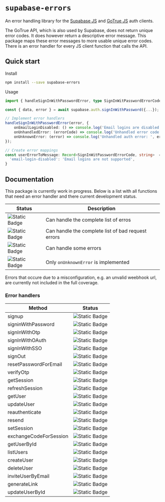 # `supabase-errors`

An error handling library for the [Supabase JS](https://github.com/supabase/supabase-js) and [GoTrue JS](https://github.com/supabase/gotrue-js) auth clients. 

The GoTrue API, which is also used by Supabase, does not return unique error codes. It does however return a descriptive error message. This package maps these error messages to more usable unique error codes. There is an error handler for every JS client function that calls the API. 

## Quick start

Install

```bash
npm install --save supabase-errors
```

Usage

```ts
import { handleSignInWithPasswordError, type SignInWitPasswordErrorCode } from 'supabase-errors';

const { data, error } = await supabase.auth.signInWithPassword({...});

// Implement error handlers
handleSignInWithPasswordError(error, {
    onEmailLoginDisabled: () => console.log('Email logins are disabled'),
    onUnhandledError: (errorCode) => console.log('Unhandled error code: ', errorCode),
    onUnknownError: (error) => console.log('Unhandled auth error: ', error), 
});

// Create error mappings
const userErrorToMessage: Record<SignInWitPasswordErrorCode, string>  = {
  'email-login-disabled': 'Email logins are not supported',
}
```

## Documentation

This package is currently work in progress. Below is a list with all functions that need an error handler and there current development status.

| Status | Description |
|--------|-------------|
| ![Static Badge](https://img.shields.io/badge/Full%20Coverage-08c355) | Can handle the complete list of erros |
| ![Static Badge](https://img.shields.io/badge/Bad%20Requests-222cfd) |  Can handle the complete list of bad request errors  |
| ![Static Badge](https://img.shields.io/badge/Partial%20Coverage-ffcc00) | Can handle some errors |
| ![Static Badge](https://img.shields.io/badge/No%20Coverage-eb1a00) | Only `onUnknownError` is implemented |

Errors that occure due to a misconfiguration, e.g. an unvalid weebhook url, are currently not included in the full coverage.

### Error handlers

| Method | Status |
|--------|--------|
| signup | ![Static Badge](https://img.shields.io/badge/Bad%20Requests-222cfd) |
| signinWithPassword | ![Static Badge](https://img.shields.io/badge/Full%20Coverage-08c355) |
| signInWithOtp |![Static Badge](https://img.shields.io/badge/No%20Coverage-eb1a00) |
| signInWithOAuth | ![Static Badge](https://img.shields.io/badge/No%20Coverage-eb1a00) |
| signInWithSSO | ![Static Badge](https://img.shields.io/badge/No%20Coverage-eb1a00) |
| signOut | ![Static Badge](https://img.shields.io/badge/No%20Coverage-eb1a00) |
| resetPasswordForEmail | ![Static Badge](https://img.shields.io/badge/Partial%20Coverage-ffcc00) |
| verifyOtp | ![Static Badge](https://img.shields.io/badge/No%20Coverage-eb1a00) |
| getSession | ![Static Badge](https://img.shields.io/badge/No%20Coverage-eb1a00) |
| refreshSession | ![Static Badge](https://img.shields.io/badge/No%20Coverage-eb1a00) |
| getUser | ![Static Badge](https://img.shields.io/badge/No%20Coverage-eb1a00) |
| updateUser | ![Static Badge](https://img.shields.io/badge/No%20Coverage-eb1a00) |
| reauthenticate | ![Static Badge](https://img.shields.io/badge/No%20Coverage-eb1a00) |
| resend | ![Static Badge](https://img.shields.io/badge/No%20Coverage-eb1a00) |
| setSession | ![Static Badge](https://img.shields.io/badge/No%20Coverage-eb1a00) |
| exchangeCodeForSession | ![Static Badge](https://img.shields.io/badge/No%20Coverage-eb1a00) |
| getUserById | ![Static Badge](https://img.shields.io/badge/No%20Coverage-eb1a00) |
| listUsers | ![Static Badge](https://img.shields.io/badge/No%20Coverage-eb1a00) |
| createUser | ![Static Badge](https://img.shields.io/badge/No%20Coverage-eb1a00) |
| deleteUser | ![Static Badge](https://img.shields.io/badge/No%20Coverage-eb1a00) |
| inviteUserByEmail | ![Static Badge](https://img.shields.io/badge/No%20Coverage-eb1a00) |
| generateLink | ![Static Badge](https://img.shields.io/badge/Partial%20Coverage-ffcc00) |
| updateUserById | ![Static Badge](https://img.shields.io/badge/No%20Coverage-eb1a00) |
